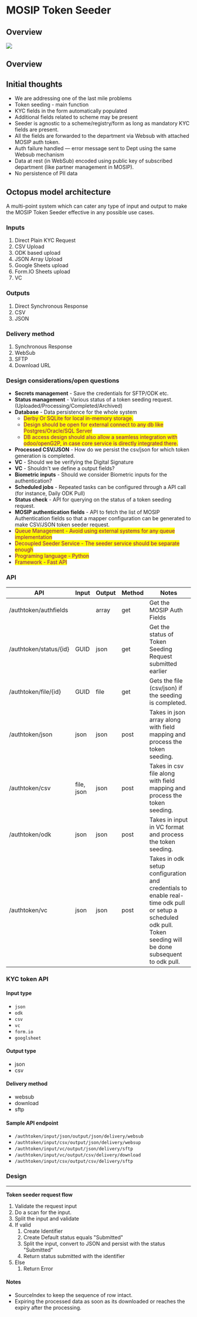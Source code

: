 # MOSIP Token Seeder

## Overview

![](https://github.com/mosip/openg2p/raw/main/docs/.gitbook/assets/seeder.png)

## Overview

## Initial thoughts

* We are addressing one of the last mile problems
* Token seeding - main function
* KYC fields in the form automatically populated
* Additional fields related to scheme may be present
* Seeder is agnostic to a scheme/registry/form as long as mandatory KYC fields are present.
* All the fields are forwarded to the department via Websub with attached MOSIP auth token.
* Auth failure handled — error message sent to Dept using the same Websub mechanism
* Data at rest (in WebSub) encoded using public key of subscribed department (like partner management in MOSIP).
* No persistence of PII data

## Octopus model architecture

A multi-point system which can cater any type of input and output to make the MOSIP Token Seeder effective in any possible use cases.

### Inputs

1. Direct Plain KYC Request
2. CSV Upload
3. ODK based upload
4. JSON Array Upload
5. Google Sheets upload
6. Form.IO Sheets upload
7. VC

### Outputs

1. Direct Synchronous Response
2. CSV
3. JSON

### Delivery method

1. Synchronous Response
2. WebSub
3. SFTP
4. Download URL

### Design considerations/open questions

* **Secrets management** - Save the credentials for SFTP/ODK etc.
* **Status management** - Various status of a token seeding request. (Uploaded/Processing/Completed/Archived)
* **Database** - Data persistence for the whole system
  * <mark style="color:purple;">Derby Or SQLite for local in-memory storage.</mark>
  * <mark style="color:purple;">Design should be open for external connect to any db like Postgres/Oracle/SQL Server</mark>&#x20;
  * <mark style="color:purple;">DB access design should also allow a seamless integration with odoo/openG2P, in case core service is directly integrated there.</mark> &#x20;
* **Processed CSV/JSON** - How do we persist the csv/json for which token generation is completed.
* **VC** - Should we be verifying the Digital Signature
* **VC** - Shouldn't we define a output fields?
* **Biometric inputs** - Should we consider Biometric inputs for the authentication?
* **Scheduled jobs** - Repeated tasks can be configured through a API call (for instance, Daily ODK Pull)
* **Status check** - API for querying on the status of a token seeding request.
* **MOSIP authentication fields** - API to fetch the list of MOSIP Authentication fields so that a mapper configuration can be generated to make CSV/JSON token seeder request.   &#x20;
* <mark style="color:purple;">Queue Management - Avoid using external systems for any queue implementation</mark>
* <mark style="color:purple;">Decoupled Seeder Service - The seeder service should be separate enough</mark>&#x20;
* <mark style="color:purple;">Programing language - Python</mark>
* <mark style="color:purple;">Framework - Fast API</mark>

<mark style="color:purple;"></mark>

### API

| API                    | Input      | Output | Method | Notes                                                                                                                                                            |
| ---------------------- | ---------- | ------ | ------ | ---------------------------------------------------------------------------------------------------------------------------------------------------------------- |
| /authtoken/authfields  |            | array  | get    | Get the MOSIP Auth Fields                                                                                                                                        |
| /authtoken/status/{id} | GUID       | json   | get    | Get the status of Token Seeding Request submitted earlier                                                                                                        |
| /authtoken/file/{id}   | GUID       | file   | get    | Gets the file (csv/json) if the seeding is completed.                                                                                                            |
| /authtoken/json        | json       | json   | post   | Takes in json array along with field mapping and process the token seeding.                                                                                      |
| /authtoken/csv         | file, json | json   | post   | Takes in csv file along with field mapping and process the token seeding.                                                                                        |
| /authtoken/odk         | json       | json   | post   | Takes in input in VC format and process the token seeding.                                                                                                       |
| /authtoken/vc          | json       | json   | post   | Takes in odk setup configuration and credentials to enable real-time odk pull or setup a scheduled odk pull.  Token seeding will be done subsequent to odk pull. |

### KYC token API&#x20;

#### Input type

* `json`
* `odk`
* `csv`
* `vc`
* `form.io`
* `googlsheet`

#### Output type <a href="#output-type" id="output-type"></a>

* json
* csv

#### Delivery method

* websub
* download
* sftp

#### Sample API endpoint

* `/authtoken/input/json/output/json/delivery/websub`
* `/authtoken/input/csv/output/json/delivery/websup`
* `/authtoken/input/vc/output/json/delivery/sftp`
* `/authtoken/input/vc/output/csv/delivery/download`
* `/authtoken/input/csv/output/csv/delivery/sftp`



### Design

****

**Token seeder request flow**

1. Validate the request input
2. Do a scan for the input.
3. Split the input and validate
4. If valid&#x20;
   1. Create Identifier
   2. Create Default status equals "Submitted"
   3. Split the input, convert to JSON and persist with the status "Submitted"
   4. Return status submitted with the identifier
5. Else
   1. Return Error

#### Notes

* SourceIndex to keep the sequence of row intact.
* Expiring the processed data as soon as its downloaded or reaches the expiry after the processing.
